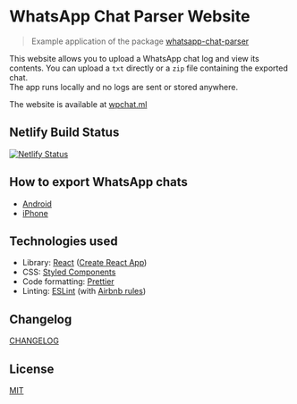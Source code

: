 # WhatsApp Chat Parser Website

> Example application of the package [whatsapp-chat-parser](https://github.com/chintan992/whatsapp-chat-parser)

This website allows you to upload a WhatsApp chat log and view its contents.
You can upload a `txt` directly or a `zip` file containing the exported chat.  
The app runs locally and no logs are sent or stored anywhere.

The website is available at [wpchat.ml](https://wpchat.ml/)

## Netlify Build Status
[![Netlify Status](https://api.netlify.com/api/v1/badges/4fdcc37a-7856-45eb-8757-d5c316ab5b8b/deploy-status)](https://app.netlify.com/sites/wpchat/deploys)
## How to export WhatsApp chats

- [Android](https://faq.whatsapp.com/android/chats/how-to-save-your-chat-history)
- [iPhone](https://faq.whatsapp.com/iphone/chats/how-to-back-up-to-icloud/)

## Technologies used

- Library: [React](https://reactjs.org/) ([Create React App](https://github.com/facebook/create-react-app))
- CSS: [Styled Components](https://www.styled-components.com/)
- Code formatting: [Prettier](https://prettier.io/)
- Linting: [ESLint](https://eslint.org/) (with [Airbnb rules](https://www.npmjs.com/package/eslint-config-airbnb))

## Changelog

[CHANGELOG](CHANGELOG.md)

## License

[MIT](LICENSE)
